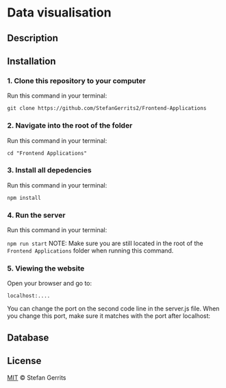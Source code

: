 # Data visualisation

## Description

## Installation

### 1. Clone this repository to your computer
Run this command in your terminal:

`git clone https://github.com/StefanGerrits2/Frontend-Applications`
### 2. Navigate into the root of the folder
Run this command in your terminal:

`cd "Frontend Applications"`
### 3. Install all depedencies
Run this command in your terminal:

`npm install`
### 4. Run the server
Run this command in your terminal:

`npm run start`
NOTE: Make sure you are still located in the root of the `Frontend Applications` folder when running this command.

### 5. Viewing the website
Open your browser and go to:

`localhost:....`

You can change the port on the second code line in the server.js file. When you change this port, make sure it matches with the port after localhost:

## Database

## License

[MIT](https://github.com/StefanGerrits2/Frontend-Applications/blob/master/LICENSE.txt) © Stefan Gerrits